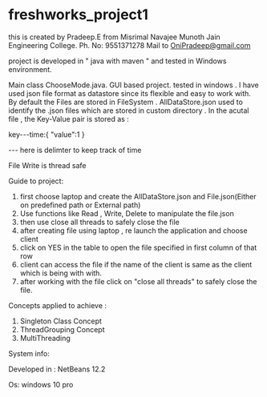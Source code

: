 # freshworks_project1
this is created by Pradeep.E from Misrimal Navajee Munoth Jain Engineering College. Ph. No: 9551371278 Mail to OniPradeep@gmail.com

project is developed in " java with maven " and tested in Windows environment.

Main class ChooseMode.java. GUI based project. tested in windows .
I have used json file format as datastore since its flexible and easy to work with.
By default the Files are stored in FileSystem . 
AllDataStore.json used to identify the .json files which are stored in custom directory . 
In the acutal file , the Key-Value pair is stored as :

key---time:{
  "value":1
}

--- here is delimter to keep track of time

File Write is thread safe

Guide to project:
1) first choose laptop and create the AllDataStore.json and File.json(Either on predefined path or External path)
2) Use functions like Read , Write, Delete to manipulate the file.json
2) then use close all threads to safely close the file 
3) after creating file using laptop , re launch the application and choose client
4) click on YES in the table to open the file specified in first column of that row 
5) client can access the file if the name of the client is same as the client which is being with with.
6) after working with the file click on "close all threads" to safely close the file.

Concepts applied to achieve :
1) Singleton Class Concept
2) ThreadGrouping Concept
3) MultiThreading

System info:

Developed in : NetBeans 12.2<br>

Os: windows 10 pro<br>

